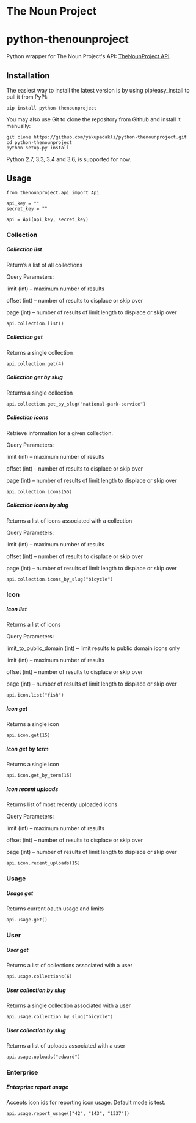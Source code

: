 # The Noun Project

# python-thenounproject

Python wrapper for The Noun Project's API: [TheNounProject API](http://api.thenounproject.com/).

## Installation

The easiest way to install the latest version
is by using pip/easy_install to pull it from PyPI:

    pip install python-thenounproject

You may also use Git to clone the repository from
Github and install it manually:

    git clone https://github.com/yakupadakli/python-thenounproject.git
    cd python-thenounproject
    python setup.py install

Python 2.7, 3.3, 3.4 and 3.6, is supported for now.

## Usage

    from thenounproject.api import Api

    api_key = ""
    secret_key = ""

    api = Api(api_key, secret_key)

### Collection

##### Collection list

Return’s a list of all collections

Query Parameters:

limit (int) – maximum number of results

offset (int) – number of results to displace or skip over

page (int) – number of results of limit length to displace or skip over

    api.collection.list()

##### Collection get

Returns a single collection

    api.collection.get(4)

##### Collection get by slug

Returns a single collection

    api.collection.get_by_slug("national-park-service")

##### Collection icons

Retrieve information for a given collection.

Query Parameters:
  
limit (int) – maximum number of results

offset (int) – number of results to displace or skip over

page (int) – number of results of limit length to displace or skip over

    api.collection.icons(55)

##### Collection icons by slug

Returns a list of icons associated with a collection

Query Parameters:
  
limit (int) – maximum number of results

offset (int) – number of results to displace or skip over

page (int) – number of results of limit length to displace or skip over

    api.collection.icons_by_slug("bicycle")

### Icon

##### Icon list

Returns a list of icons

Query Parameters:

limit_to_public_domain (int) – limit results to public domain icons only

limit (int) – maximum number of results

offset (int) – number of results to displace or skip over

page (int) – number of results of limit length to displace or skip over

    api.icon.list("fish")

##### Icon get

Returns a single icon

    api.icon.get(15)

##### Icon get by term

Returns a single icon

    api.icon.get_by_term(15)

##### Icon recent uploads

Returns list of most recently uploaded icons

Query Parameters:
 	
limit (int) – maximum number of results

offset (int) – number of results to displace or skip over

page (int) – number of results of limit length to displace or skip over

    api.icon.recent_uploads(15)

### Usage

##### Usage get

Returns current oauth usage and limits

    api.usage.get()

### User

##### User get

Returns a list of collections associated with a user

    api.usage.collections(6)

##### User collection by slug

Returns a single collection associated with a user

    api.usage.collection_by_slug("bicycle")

##### User collection by slug

Returns a list of uploads associated with a user

    api.usage.uploads("edward")

### Enterprise

##### Enterprise report usage

Accepts icon ids for reporting icon usage. Default mode is test.

    api.usage.report_usage(["42", "143", "1337"])
